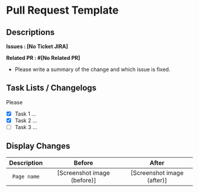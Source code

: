 # Pull Request Template

**Descriptions**
---
**Issues    : [No Ticket JIRA]**

**Related PR  : #[No Related PR]**

- Please write a summary of the change and which issue is fixed.

**Task Lists / Changelogs**
---
Please 
- [x] Task 1 ...
- [x] Task 2 ...
- [ ] Task 3 ...

**Display Changes**
---
| Description | Before | After |
|  :---: | :---: | :---: |
| `Page name` | [Screenshot image (before)] | [Screenshot image (after)] |
